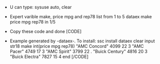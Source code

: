 * U can type:
sysuse auto, clear
* Expert varible make, price mpg and rep78 list from 1 to 5
dataex make price mpg rep78 in 1/5

* Copy these code and done
[CODE]
* Example generated by -dataex-. To install: ssc install dataex
clear
input str18 make int(price mpg rep78)
"AMC Concord"   4099 22 3
"AMC Pacer"     4749 17 3
"AMC Spirit"    3799 22 .
"Buick Century" 4816 20 3
"Buick Electra" 7827 15 4
end
[/CODE]





